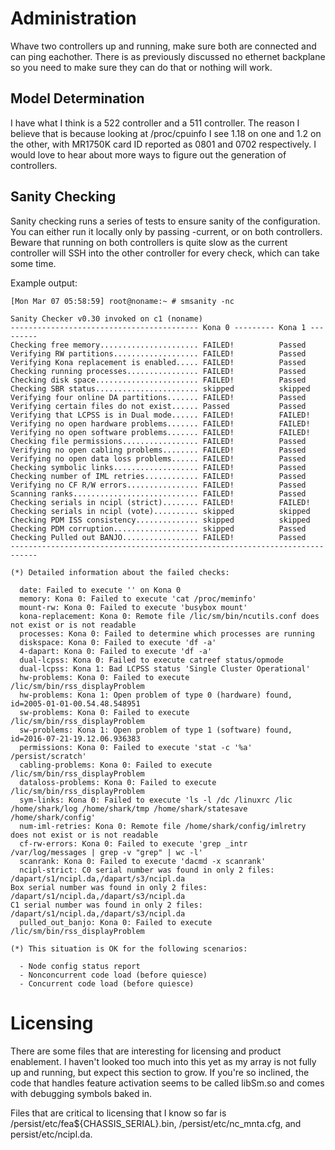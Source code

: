 # Administration

Whave two controllers up and running, make sure both are connected and can ping eachother. There is as previously discussed no ethernet backplane so you need to make sure they can do that or nothing will work.

## Model Determination

I have what I think is a 522 controller and a 511 controller. The reason I believe that is because looking at /proc/cpuinfo I see 1.18 on one and 1.2 on the other, with MR1750K card ID reported as 0801 and 0702 respectively. I would love to hear about more ways to figure out the generation of controllers.

## Sanity Checking
Sanity checking runs a series of tests to ensure sanity of the configuration. You can either run it locally only by passing -current, or on both controllers. Beware that running on both controllers is quite slow as the current controller will SSH into the other controller for every check, which can take some time.

Example output:

```
[Mon Mar 07 05:58:59] root@noname:~ # smsanity -nc   

Sanity Checker v0.30 invoked on c1 (noname)
------------------------------------------ Kona 0 --------- Kona 1 ---------
Checking free memory...................... FAILED!          Passed           
Verifying RW partitions................... FAILED!          Passed           
Verifying Kona replacement is enabled..... FAILED!          Passed           
Checking running processes................ FAILED!          Passed           
Checking disk space....................... FAILED!          Passed           
Checking SBR status....................... skipped          skipped          
Verifying four online DA partitions....... FAILED!          Passed           
Verifying certain files do not exist...... Passed           Passed           
Verifying that LCPSS is in Dual mode...... FAILED!          FAILED!          
Verifying no open hardware problems....... FAILED!          FAILED!          
Verifying no open software problems....... FAILED!          FAILED!          
Checking file permissions................. FAILED!          Passed           
Verifying no open cabling problems........ FAILED!          Passed           
Verifying no open data loss problems...... FAILED!          Passed           
Checking symbolic links................... FAILED!          Passed           
Checking number of IML retries............ FAILED!          Passed           
Verifying no CF R/W errors................ FAILED!          Passed           
Scanning ranks............................ FAILED!          Passed           
Checking serials in ncipl (strict)........ FAILED!          FAILED!          
Checking serials in ncipl (vote).......... skipped          skipped          
Checking PDM ISS consistency.............. skipped          skipped          
Checking PDM corruption................... skipped          Passed           
Checking Pulled out BANJO................. FAILED!          Passed           
----------------------------------------------------------------------------

(*) Detailed information about the failed checks:

  date: Failed to execute '' on Kona 0
  memory: Kona 0: Failed to execute 'cat /proc/meminfo'
  mount-rw: Kona 0: Failed to execute 'busybox mount'
  kona-replacement: Kona 0: Remote file /lic/sm/bin/ncutils.conf does not exist or is not readable
  processes: Kona 0: Failed to determine which processes are running
  diskspace: Kona 0: Failed to execute 'df -a'
  4-dapart: Kona 0: Failed to execute 'df -a'
  dual-lcpss: Kona 0: Failed to execute catreef status/opmode
  dual-lcpss: Kona 1: Bad LCPSS status 'Single Cluster Operational'
  hw-problems: Kona 0: Failed to execute /lic/sm/bin/rss_displayProblem
  hw-problems: Kona 1: Open problem of type 0 (hardware) found, id=2005-01-01-00.54.48.548951
  sw-problems: Kona 0: Failed to execute /lic/sm/bin/rss_displayProblem
  sw-problems: Kona 1: Open problem of type 1 (software) found, id=2016-07-21-19.12.06.936383
  permissions: Kona 0: Failed to execute 'stat -c '%a' /persist/scratch'
  cabling-problems: Kona 0: Failed to execute /lic/sm/bin/rss_displayProblem
  dataloss-problems: Kona 0: Failed to execute /lic/sm/bin/rss_displayProblem
  sym-links: Kona 0: Failed to execute 'ls -l /dc /linuxrc /lic /home/shark/log /home/shark/tmp /home/shark/statesave /home/shark/config'
  num-iml-retries: Kona 0: Remote file /home/shark/config/imlretry does not exist or is not readable
  cf-rw-errors: Kona 0: Failed to execute 'grep _intr /var/log/messages | grep -v "grep" | wc -l'
  scanrank: Kona 0: Failed to execute 'dacmd -x scanrank'
  ncipl-strict: C0 serial number was found in only 2 files: /dapart/s1/ncipl.da,/dapart/s3/ncipl.da
Box serial number was found in only 2 files: /dapart/s1/ncipl.da,/dapart/s3/ncipl.da
C1 serial number was found in only 2 files: /dapart/s1/ncipl.da,/dapart/s3/ncipl.da
  pulled_out_banjo: Kona 0: Failed to execute /lic/sm/bin/rss_displayProblem

(*) This situation is OK for the following scenarios:

  - Node config status report
  - Nonconcurrent code load (before quiesce)
  - Concurrent code load (before quiesce)
```

# Licensing
There are some files that are interesting for licensing and product enablement. I haven't looked too much into this yet as my array is not fully up and running, but expect this section to grow. If you're so inclined, the code that handles feature activation seems to be called libSm.so and comes with debugging symbols baked in.

Files that are critical to licensing that I know so far is /persist/etc/fea${CHASSIS_SERIAL}.bin, /persist/etc/nc_mnta.cfg, and persist/etc/ncipl.da. 
